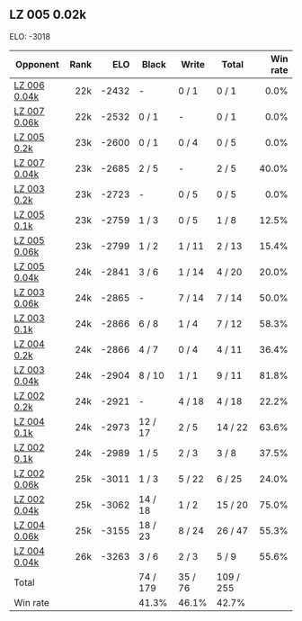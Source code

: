 ## LZ 005 0.02k ##

ELO: -3018

Opponent | Rank | ELO | Black | Write | Total | Win rate
---------|-----:|----:|-------|-------|-------|-------:
[LZ 006 0.04k](LZ%20006%200.04k.md) | 22k | -2432 | - | 0 / 1 | 0 / 1 | 0.0%
[LZ 007 0.06k](LZ%20007%200.06k.md) | 22k | -2532 | 0 / 1 | - | 0 / 1 | 0.0%
[LZ 005 0.2k](LZ%20005%200.2k.md) | 23k | -2600 | 0 / 1 | 0 / 4 | 0 / 5 | 0.0%
[LZ 007 0.04k](LZ%20007%200.04k.md) | 23k | -2685 | 2 / 5 | - | 2 / 5 | 40.0%
[LZ 003 0.2k](LZ%20003%200.2k.md) | 23k | -2723 | - | 0 / 5 | 0 / 5 | 0.0%
[LZ 005 0.1k](LZ%20005%200.1k.md) | 23k | -2759 | 1 / 3 | 0 / 5 | 1 / 8 | 12.5%
[LZ 005 0.06k](LZ%20005%200.06k.md) | 23k | -2799 | 1 / 2 | 1 / 11 | 2 / 13 | 15.4%
[LZ 005 0.04k](LZ%20005%200.04k.md) | 24k | -2841 | 3 / 6 | 1 / 14 | 4 / 20 | 20.0%
[LZ 003 0.06k](LZ%20003%200.06k.md) | 24k | -2865 | - | 7 / 14 | 7 / 14 | 50.0%
[LZ 003 0.1k](LZ%20003%200.1k.md) | 24k | -2866 | 6 / 8 | 1 / 4 | 7 / 12 | 58.3%
[LZ 004 0.2k](LZ%20004%200.2k.md) | 24k | -2866 | 4 / 7 | 0 / 4 | 4 / 11 | 36.4%
[LZ 003 0.04k](LZ%20003%200.04k.md) | 24k | -2904 | 8 / 10 | 1 / 1 | 9 / 11 | 81.8%
[LZ 002 0.2k](LZ%20002%200.2k.md) | 24k | -2921 | - | 4 / 18 | 4 / 18 | 22.2%
[LZ 004 0.1k](LZ%20004%200.1k.md) | 24k | -2973 | 12 / 17 | 2 / 5 | 14 / 22 | 63.6%
[LZ 002 0.1k](LZ%20002%200.1k.md) | 24k | -2989 | 1 / 5 | 2 / 3 | 3 / 8 | 37.5%
[LZ 002 0.06k](LZ%20002%200.06k.md) | 25k | -3011 | 1 / 3 | 5 / 22 | 6 / 25 | 24.0%
[LZ 002 0.04k](LZ%20002%200.04k.md) | 25k | -3062 | 14 / 18 | 1 / 2 | 15 / 20 | 75.0%
[LZ 004 0.06k](LZ%20004%200.06k.md) | 25k | -3155 | 18 / 23 | 8 / 24 | 26 / 47 | 55.3%
[LZ 004 0.04k](LZ%20004%200.04k.md) | 26k | -3263 | 3 / 6 | 2 / 3 | 5 / 9 | 55.6%
Total | | | 74 / 179 | 35 / 76 | 109 / 255 | 
Win rate| | | 41.3% | 46.1% | 42.7% | 
